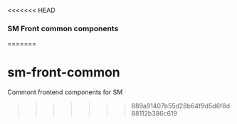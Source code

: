 <<<<<<< HEAD
### SM Front common components
=======
# sm-front-common
Commont frontend components for SM
>>>>>>> 889a91407b55d28b64f9d5d6f8d88112b386c619
